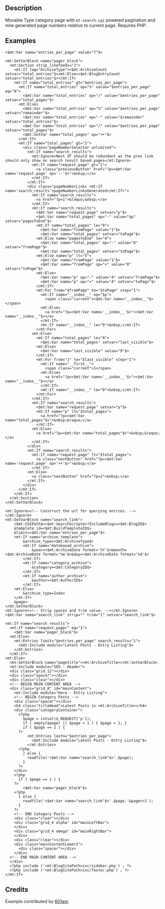 ## Description

Movable Type category page with `mt-search.cgi` powered pagination and nine generated page numbers relative to current page. Requires PHP.

## Examples

    <$mt:Var name="entries_per_page" value="7"$>

    <mt:SetVarBlock name="pager_block">
      <mt:Section strip_linefeeds="1">
        <mt:If tag="ArchiveType"><$mt:ArchiveCount setvar="total_entries"$><mt:Else><$mt:BlogEntryCount setvar="total_entries"$></mt:If>
        <mt:If name="total_entries" gt="$entries_per_page">
          <mt:If name="total_entries" op="%" value="$entries_per_page" eq="0">
            <$mt:Var name="total_entries" op="/" value="$entries_per_page" setvar="total_pages"$>
          <mt:Else>
            <$mt:Var name="total_entries" op="%" value="$entries_per_page" setvar="remainder"$>
            <$mt:Var name="total_entries" op="-" value="$remainder" setvar="total_entries"$>
            <$mt:Var name="total_entries" op="/" value="$entries_per_page" setvar="total_pages"$>
            <$mt:SetVar name="total_pages" op="++"$>
          </mt:If>
          <mt:If name="total_pages" gt="1">
            <div class="pageNumberSelector unlimited">
              <mt:If name="search_results">
                <mt:Ignore>Next IF should be redundant as the prev link should only show on search result based pages</mt:Ignore>
                <mt:If name="request.page" gt="1">
                  <a class="previousButton" href="?p=<$mt:Var name='request.page' op='--'$>">&nbsp;</a>
                </mt:If>
              </mt:If>
              <div class="pageNumberLinks <mt:If name='search_results'>pageNumberLinksGenerated</mt:If>">
                <mt:If name="search_results">
                  <a href="?p=1">&laquo;&nbsp;</a>
                </mt:If>
                <mt:If name="search_results">
                  <$mt:Var name="request.page" setvar="p"$>
                  <$mt:Var name="total_pages" op="-" value="$p" setvar="pagesToEnd"$>
                  <mt:If name="total_pages" le="9">
                    <$mt:Var name="fromPage" value="1"$>
                    <$mt:Var name="total_pages" setvar="toPage"$>
                  <mt:Else name="pagesToEnd" le="4">
                    <$mt:Var name="total_pages" op="-" value="8" setvar="fromPage"$>
                    <$mt:Var name="total_pages" setvar="toPage"$>
                  <mt:Else name="p" lt="5">
                    <$mt:Var name="fromPage" value="1"$>
                    <$mt:Var name="fromPage" op="+" value="8" setvar="toPage"$>
                  <mt:Else>
                    <$mt:Var name="p" op="-" value="4" setvar="fromPage"$>
                    <$mt:Var name="p" op="+" value="4" setvar="toPage"$>
                  </mt:If>
                  <mt:For from="$fromPage" to="$toPage" step="1">
                    <mt:If name="__index__" eq="$p">
                      <span class="current"><$mt:Var name="__index__"$></span>
                    <mt:Else>
                      <a href="?p=<$mt:Var name='__index__'$>"><$mt:Var name="__index__"$></a>
                    </mt:If>
                    <mt:If name="__index__" le="9">&nbsp;</mt:If>
                  </mt:For>
                <mt:Else>
                  <mt:If name="total_pages" le="9">
                    <$mt:Var name="total_pages" setvar="last_visible"$>
                  <mt:Else>
                    <$mt:Var name="last_visible" value="9"$>
                  </mt:If>
                  <mt:For from="1" to="$last_visible" step="1">
                    <mt:If name="__first__">
                      <span class="current">1</span>
                    <mt:Else>
                      <a href="?p=<$mt:Var name='__index__'$>"><$mt:Var name="__index__"$></a>
                    </mt:If>
                    <mt:If name="__index__" le="9">&nbsp;</mt:If>
                  </mt:For>
                </mt:If>
                <mt:If name="search_results">
                  <$mt:Var name="request.page" setvar="p"$>
                  <mt:If name="p" lt="$total_pages">
                    <a href="?p=<$mt:Var name="total_pages"$>">&nbsp;&raquo;</a>
                  </mt:If>
                <mt:Else>
                  <a href="?p=<$mt:Var name="total_pages"$>">&nbsp;&raquo;</a>
                </mt:If>
              </div>
              <mt:If name="search_results">
                <mt:If name="request.page" lt="$total_pages">
                  <a class="nextButton" href="?p=<$mt:Var name='request.page' op='++'$>">&nbsp;</a>
                </mt:If>
              <mt:Else>
                <a class="nextButton" href="?p=2">&nbsp;</a>
              </mt:If>
            </div>
          </mt:If>
        </mt:If>
      </mt:Section>
    </mt:SetVarBlock>

    <mt:Ignore><!-- Construct the url for querying entries. --></mt:Ignore>
    <mt:SetVarBlock name="search_link">
        <$mt:CGIPath$><$mt:SearchScript$>?IncludeBlogs=<$mt:BlogID$>
        &template_id=<$mt:BuildTemplateID$>
        &limit=<$mt:Var name="entries_per_page"$>
        <mt:If name="archive_template">
            &archive_type=<$mt:ArchiveType$>
            <mt:If name="datebased_archive">
                &year=<$mt:ArchiveDate format='%Y'$>&month=<$mt:ArchiveDate format='%m'$>&day=<$mt:ArchiveDate format='%d'$>
            </mt:If>
            <mt:If name="category_archive">
                &category=<$mt:CategoryID$>
            </mt:If>
            <mt:If name="author_archive">
                &author=<$mt:AuthorID$>
            </mt:If>
        <mt:Else>
            &archive_type=Index
        </mt:If>
        &page=
    </mt:SetVarBlock>
    <mt:Ignore><!-- Strip spaces and trim value. --></mt:Ignore>
    <$mt:Var name="search_link" strip="" trim="1" setvar="search_link"$>

    <mt:If name="search_results">
      <mt:If name="request.pager" eq="1">
        <$mt:Var name="pager_block"$>
      <mt:Else>
        <mt:Entries limit="$entries_per_page" search_results="1">
          <$mt:Include module="Latest Posts - Entry Listing"$>
        </mt:Entries>
      </mt:If>
    <mt:Else>
      <mt:SetVarBlock name="pagetitle"><mt:ArchiveTitle></mt:SetVarBlock>
      <mt:Include module="SEO - Header">
      <div class="grid_12"></div>
      <div class="spacer"></div>
      <div class="clear"></div>
      <!-- BEGIN MAIN CONTENT AREA -->
      <div class="grid_8" id="mainContent">
        <mt:Include module="Hero - Entry Listing">
        <!-- BEGIN Category Posts -->
        <div class="spacer"></div>
        <h4 class="titleHead">Latest Posts in <mt:ArchiveTitle></h4>
        <div class="categoryContainer">
          <?php
            $page = intval($_REQUEST['p']);
            if ( empty($page) || $page < 1 ) { $page = 1; }
            if ( $page == 1 ) {
          ?>
              <mt:Entries lastn="$entries_per_page">
                <$mt:Include module="Latest Posts - Entry Listing"$>
              </mt:Entries>
          <?php
            } else {
              readfile('<$mt:Var name="search_link"$>'.$page);
            }
          ?>
        </div>
        <?php
          if ( $page == 1 ) {
        ?>
            <$mt:Var name="pager_block"$>
        <?php
          } else {
            readfile('<$mt:Var name="search_link"$>'.$page.'&pager=1');
          }
        ?>
        <!-- END Category Posts -->
        <div class="clear"></div>
        <div class="grid_4 alpha" id="mainLeftBar">
        </div>
        <div class="grid_4 omega" id="mainRightBar">
        </div>
        <div class="clear"></div>
        <div class="mainContentLower2">
          <div class="spacer"></div>
        </div>
      <!-- END MAIN CONTENT AREA -->
      </div>
      <?php include ('<mt:BlogSitePath>inc/sidebar.php') ; ?>
      <?php include ('<mt:BlogSitePath>inc/footer.php') ; ?>
    </mt:If>

## Credits

Example contributed by [601am](http://601am.com).
